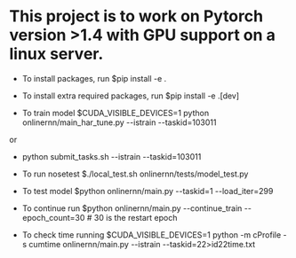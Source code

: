 # This project is to work on Pytorch version >1.4 with GPU support on a linux server. 

- To install packages, run $pip install -e .

- To install extra required packages, run $pip install -e .[dev]

- To train model $CUDA_VISIBLE_DEVICES=1 python onlinernn/main_har_tune.py --istrain --taskid=103011

or 

- python submit_tasks.sh --istrain --taskid=103011

- To run nosetest $./local_test.sh onlinernn/tests/model_test.py 

- To test model $python onlinernn/main.py --taskid=1 --load_iter=299

- To continue run $python onlinernn/main.py --continue_train --epoch_count=30  # 30 is the restart epoch 

- To check time running $CUDA_VISIBLE_DEVICES=1 python -m cProfile -s cumtime onlinernn/main.py --istrain --taskid=22>id22time.txt